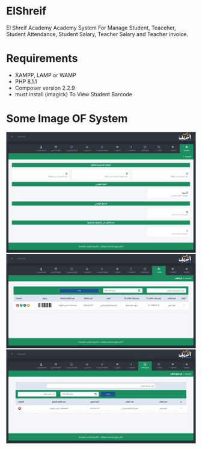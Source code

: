 # ElShreif
 El Shreif Academy Academy System For Manage Student, Teaceher, Student Attendance, Student Salary, Teacher Salary and Teacher invoice.
 
# Requirements 
- XAMPP, LAMP or WAMP
- PHP 8.1.1
- Composer version 2.2.9
- must install (imagick) To View Student Barcode

# Some Image OF System
![alt text](https://github.com/MohamedMagdy2891/ElShreif-Academy-Management-System/blob/main/systemIMG/0.png?raw=true)
![alt text](https://github.com/MohamedMagdy2891/ElShreif-Academy-Management-System/blob/main/systemIMG/1.png?raw=true)
![alt text](https://github.com/MohamedMagdy2891/ElShreif-Academy-Management-System/blob/main/systemIMG/2.png?raw=true)
